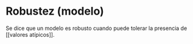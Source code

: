 # Robustez (modelo)
Se dice que un modelo es robusto cuando puede tolerar la presencia de [[valores atípicos]].